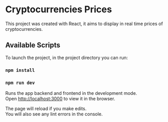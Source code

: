 # Cryptocurrencies Prices

This project was created with React, it aims to display in real time prices of cryptocurrencies.

## Available Scripts

To launch the project, in the project directory you can run:

### `npm install`

### `npm run dev`

Runs the app backend and frontend in the development mode.\
Open [http://localhost:3000](http://localhost:3000) to view it in the browser.

The page will reload if you make edits.\
You will also see any lint errors in the console.